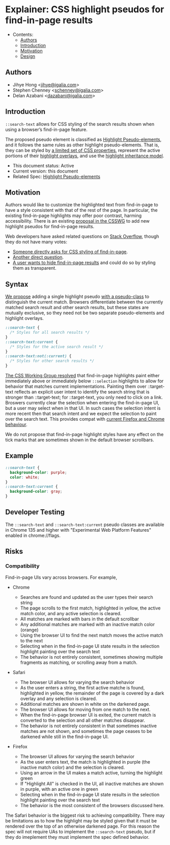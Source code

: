 # Explainer: CSS highlight pseudos for find-in-page results

- Contents:
  - [Authors](#authors)
  - [Introduction](#introduction)
  - [Motivation](#motivation)
  - [Design](#design)

## <a name="authors"></a> Authors

* Jihye Hong \<jihye@igalia.com\>
* Stephen Chenney \<schenney@igalia.com\>
* Delan Azabani \<dazabani@igalia.com\>

## <a name="introduction"></a> Introduction

`::search-text` allows for CSS styling of the search results shown when using a browser’s find-in-page feature.

The proposed pseudo element is classified as [Highlight Pseudo-elements](https://drafts.csswg.org/css-pseudo/#highlight-pseudos), and it follows the same rules as other highlight pseudo-elements.
That is, they can be styled by [a limited set of CSS properties](https://drafts.csswg.org/css-pseudo/#highlight-styling), represent the active portions of their [highlight overlays](https://drafts.csswg.org/css-pseudo/#highlight-overlay), and use the [highlight inheritance model](https://drafts.csswg.org/css-pseudo/#highlight-cascade).

* This document status: Active
* Current version: this document
* Related Spec: [Highlight Pseudo-elements](https://drafts.csswg.org/css-pseudo/#highlight-pseudos)

## <a name="motivation"></a> Motivation

Authors would like to customize the highlighted text from find-in-page to have a style consistent with that of the rest of the page. In particular, the existing find-in-page highlights may offer poor contrast, harming accessibility.
There is an existing [proposal in the CSSWG](https://github.com/w3c/csswg-drafts/issues/3812) to add new highlight pseudos for find-in-page results.

Web developers have asked related questions on [Stack Overflow](https://stackoverflow.com/search?q=%5Bcss%5D+find-in-page),
though they do not have many votes:

* [Someone directly asks for CSS styling of find-in-page](https://stackoverflow.com/questions/50309703/css-for-browsers-find-in-page).
* [Another direct question](https://stackoverflow.com/questions/18666075/how-to-style-detect-highlighted-boxes-generated-from-browser-native-search-in-pa).
* [A user wants to hide find-in-page results](https://stackoverflow.com/questions/77458310/confuse-browsers-in-built-find-in-page-feature) and could do so by styling them as transparent.

## Syntax

[We propose](https://github.com/w3c/csswg-drafts/issues/10212) adding a single highlight pseudo [with a pseudo-class](https://drafts.csswg.org/selectors/#pseudo-element-states) to distinguish the current match.
Browsers differentiate between the currently matched search result and other search results, but these states are mutually exclusive, so they need not be two separate pseudo-elements and highlight overlays.

```css
::search-text {
  /* Styles for all search results */
}
::search-text:current {
  /* Styles for the active search result */
}
::search-text:not(:current) {
  /* Styles for other search results */
}
```

[The CSS Working Group resolved](https://github.com/w3c/csswg-drafts/issues/10213) that find-in-page highlights paint either immediately above or immediately below `::selection` highlights to allow for behavior that matches current implementations.
Painting them over ::target-text reflects an explicit user intent to identify the search string that is stronger than ::target-text; for ::target-text, you only need to click on a link. Broswers currently clear the selection when entering the find-in-page UI, but a user may select when in that UI. In such cases the selection intent is more recent then that search intent and we expect the selection to paint over the search text. This
provides compat with [current Firefox and Chrome behaviour](https://github.com/w3c/csswg-drafts/issues/3812#issuecomment-2047241516).

We do not propose that find-in-page highlight styles have any effect on the tick marks that are sometimes shown in the default browser scrollbars.

## Example

```css
::search-text {
  background-color: purple;
  color: white;
}
::search-text:current {
  background-color: gray;
}
```

## Developer Testing

The `::search-text` and `::search-text:current` pseudo classes are available in Chrome 135 and higher with "Experimental Web Platform Features" enabled in chrome://flags.

## Risks

### Compatibility

Find-in-page UIs vary across browsers. For example,

- Chrome
  - Searches are found and updated as the user types their search string
  - The page scrolls to the first match, highlighted in yellow, the active match color, and any active selection is cleared.
  - All matches are marked with bars in the default scrollbar
  - Any additional matches are marked with an inactive match color (orange)
  - Using the browser UI to find the next match moves the active match to the next
  - Selecting when in the find-in-page UI state results in the selection highlight painting over the search text
  - The behavior is not entirely consistent, sometimes showing multiple fragments as matching, or scrolling away from a match.

- Safari
  - The browser UI allows for varying the search behavior
  - As the user enters a string, the first active matche is found, highlighted in yellow, the remainder of the page is covered by a dark overlay and any selection is cleared.
  - Additional matches are shown in white on the darkened page.
  - The browser UI allows for moving from one match to the next.
  - When the find-in-page browser UI is exited, the current match is converted to the selection and all other matches disappear.
  - The behavior is not entirely consistent in that sometimes inactive matches are not shown, and sometimes the page ceases to be darkened while still in the find-in-page UI.

- Firefox
  - The browser UI allows for varying the search behavior
  - As the user enters text, the match is highlighted in purple (the inactive match color) and the selection is cleared.
  - Using an arrow in the UI makes a match active, turning the highlight green
  - If "Highlight All" is checked in the UI, all inactive matches are shown in purple, with an active one in green
  - Selecting when in the find-in-page UI state results in the selection highlight painting over the search text
  - The behavior is the most consistent of the browsers discussed here.
 
The Safari behavior is the biggest risk to achieving compatibility.
There may be limitations as to how the highlight may be styled given that it must be rendered over the top of an otherwise darkened page.
For this reason the spec will not require UAs to implement the `::search-text` pseudo, but if they do imeplement they must implement the spec defined behavior.
